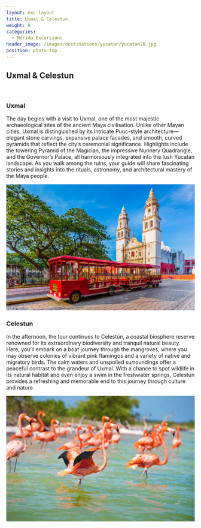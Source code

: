 ```yaml
---
layout: exc-layout
title: Uxmal & Celestun
weight: 9
categories:
  - Merida-Excursions
header_image: /images/destinations/yucatan/yucatan28.jpg
position: photo-top
---
```


## Uxmal & Celestun

&nbsp;  
### Uxmal

The day begins with a visit to Uxmal, one of the most majestic archaeological sites of the ancient Maya civilisation. Unlike other Mayan cities, Uxmal is distinguished by its intricate Puuc-style architecture—elegant stone carvings, expansive palace facades, and smooth, curved pyramids that reflect the city’s ceremonial significance. Highlights include the towering Pyramid of the Magician, the impressive Nunnery Quadrangle, and the Governor’s Palace, all harmoniously integrated into the lush Yucatán landscape. As you walk among the ruins, your guide will share fascinating stories and insights into the rituals, astronomy, and architectural mastery of the Maya people.

![Uxmal](/images/destinations/yucatan/yucatan.jpg)

### Celestun 

In the afternoon, the tour continues to Celestún, a coastal biosphere reserve renowned for its extraordinary biodiversity and tranquil natural beauty. Here, you’ll embark on a boat journey through the mangroves, where you may observe colonies of vibrant pink flamingos and a variety of native and migratory birds. The calm waters and unspoiled surroundings offer a peaceful contrast to the grandeur of Uxmal. With a chance to spot wildlife in its natural habitat and even enjoy a swim in the freshwater springs, Celestún provides a refreshing and memorable end to this journey through culture and nature.

![Celestun](/images/destinations/yucatan/yucatan22.jpg)